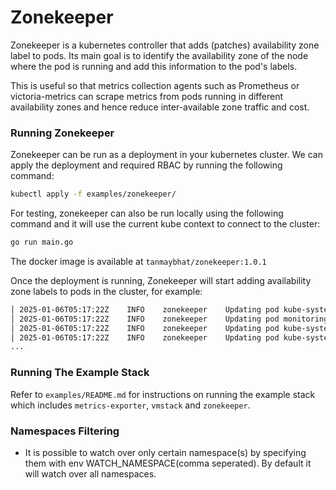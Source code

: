 # Zonekeeper
Zonekeeper is a kubernetes controller that adds (patches) availability zone label to pods. Its main goal is to identify the availability zone of the node where the pod is running and add this information to the pod's labels.

This is useful so that metrics collection agents such as Prometheus or victoria-metrics can scrape metrics from pods running in different availability zones and hence reduce inter-available zone traffic and cost.

### Running Zonekeeper

Zonekeeper can be run as a deployment in your kubernetes cluster. We can apply the deployment and required RBAC by running the following command:

```bash
kubectl apply -f examples/zonekeeper/
```

For testing, zonekeeper can also be run locally using the following command and it will use the current kube context to connect to the cluster:

```bash
go run main.go
```

The docker image is available at `tanmaybhat/zonekeeper:1.0.1`

Once the deployment is running, Zonekeeper will start adding availability zone labels to pods in the cluster, for example:

```bash
│ 2025-01-06T05:17:22Z    INFO    zonekeeper    Updating pod kube-system/svclb-traefik-685270de-q2dnf with zone label 'us-west-2b'
│ 2025-01-06T05:17:22Z    INFO    zonekeeper    Updating pod monitoring/metrics-exporter-59f4ddd48-b6p9g with zone label 'us-west-2a'
│ 2025-01-06T05:17:22Z    INFO    zonekeeper    Updating pod kube-system/helm-install-traefik-crd-2x99z with zone label 'us-west-2b'
│ 2025-01-06T05:17:22Z    INFO    zonekeeper    Updating pod kube-system/traefik-d7c9c5778-4dkg9 with zone label 'us-west-2a'
...
```

### Running The Example Stack

Refer to `examples/README.md` for instructions on running the example stack which includes `metrics-exporter`, `vmstack` and `zonekeeper`.

### Namespaces Filtering
- It is possible to watch over only certain namespace(s) by specifying them with env WATCH_NAMESPACE(comma seperated). By default it will watch over all namespaces.
